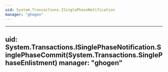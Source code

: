 ```yaml
---
uid: System.Transactions.ISinglePhaseNotification
manager: "ghogen"
---
```


---
uid: System.Transactions.ISinglePhaseNotification.SinglePhaseCommit(System.Transactions.SinglePhaseEnlistment)
manager: "ghogen"
---
